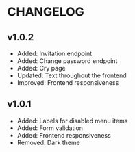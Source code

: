# CHANGELOG

## v1.0.2
- Added: Invitation endpoint
- Added: Change password endpoint
- Added: Cry page
- Updated: Text throughout the frontend
- Improved: Frontend responsiveness

## v1.0.1
- Added: Labels for disabled menu items
- Added: Form validation
- Added: Frontend responsiveness
- Removed: Dark theme
